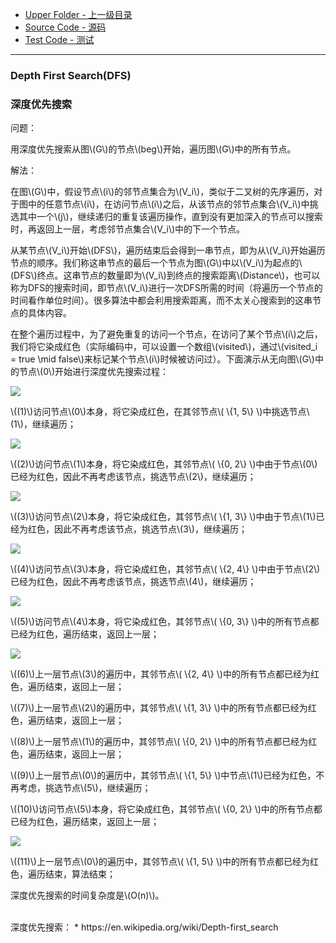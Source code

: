 * [Upper Folder - 上一级目录](../../)
* [Source Code - 源码](https://github.com/zhaochenyou/Way-to-Algorithm/blob/master/src/GraphTheory/Traverse/DepthFirstSearch.hpp)
* [Test Code - 测试](https://github.com/zhaochenyou/Way-to-Algorithm/blob/master/src/GraphTheory/Traverse/DepthFirstSearch.cpp)

--------

### Depth First Search(DFS)
### 深度优先搜索
<div>
问题：
<p id="i">用深度优先搜索从图\(G\)的节点\(beg\)开始，遍历图\(G\)中的所有节点。 </p>
解法：
<p id="i">在图\(G\)中，假设节点\(i\)的邻节点集合为\(V_i\)，类似于二叉树的先序遍历，对于图中的任意节点\(i\)，在访问节点\(i\)之后，从该节点的邻节点集合\(V_i\)中挑选其中一个\(j\)，继续递归的重复该遍历操作，直到没有更加深入的节点可以搜索时，再返回上一层，考虑邻节点集合\(V_i\)中的下一个节点。 </p>
<p id="i">从某节点\(V_i\)开始\(DFS\)，遍历结束后会得到一串节点，即为从\(V_i\)开始遍历节点的顺序。我们称这串节点的最后一个节点为图\(G\)中以\(V_i\)为起点的\(DFS\)终点。这串节点的数量即为\(V_i\)到终点的搜索距离\(Distance\)，也可以称为DFS的搜索时间，即节点\(V_i\)进行一次DFS所需的时间（将遍历一个节点的时间看作单位时间）。很多算法中都会利用搜索距离，而不太关心搜索到的这串节点的具体内容。</p>
<p id="i">在整个遍历过程中，为了避免重复的访问一个节点，在访问了某个节点\(i\)之后，我们将它染成红色（实际编码中，可以设置一个数组\(visited\)，通过\(visited_i = true \mid false\)来标记某个节点\(i\)时候被访问过）。下面演示从无向图\(G\)中的节点\(0\)开始进行深度优先搜索过程： </p>
<p id="c"><img src="../res/DepthFirstSearch1.svg" /></p>
<p id="i">\((1)\)访问节点\(0\)本身，将它染成红色，在其邻节点\( \{1, 5\} \)中挑选节点\(1\)，继续遍历； </p>
<p id="c"><img src="../res/DepthFirstSearch2.svg" /></p>
<p id="i">\((2)\)访问节点\(1\)本身，将它染成红色，其邻节点\( \{0, 2\} \)中由于节点\(0\)已经为红色，因此不再考虑该节点，挑选节点\(2\)，继续遍历； </p>
<p id="c"><img src="../res/DepthFirstSearch3.svg" /></p>
<p id="i">\((3)\)访问节点\(2\)本身，将它染成红色，其邻节点\( \{1, 3\} \)中由于节点\(1\)已经为红色，因此不再考虑该节点，挑选节点\(3\)，继续遍历； </p>
<p id="c"><img src="../res/DepthFirstSearch4.svg" /></p>
<p id="i">\((4)\)访问节点\(3\)本身，将它染成红色，其邻节点\( \{2, 4\} \)中由于节点\(2\)已经为红色，因此不再考虑该节点，挑选节点\(4\)，继续遍历； </p>
<p id="c"><img src="../res/DepthFirstSearch5.svg" /></p>
<p id="i">\((5)\)访问节点\(4\)本身，将它染成红色，其邻节点\( \{0, 3\} \)中的所有节点都已经为红色，遍历结束，返回上一层； </p>
<p id="c"><img src="../res/DepthFirstSearch6.svg" /></p>
<p id="i">\((6)\)上一层节点\(3\)的遍历中，其邻节点\( \{2, 4\} \)中的所有节点都已经为红色，遍历结束，返回上一层； </p>
<p id="i">\((7)\)上一层节点\(2\)的遍历中，其邻节点\( \{1, 3\} \)中的所有节点都已经为红色，遍历结束，返回上一层； </p>
<p id="i">\((8)\)上一层节点\(1\)的遍历中，其邻节点\( \{0, 2\} \)中的所有节点都已经为红色，遍历结束，返回上一层； </p>
<p id="i">\((9)\)上一层节点\(0\)的遍历中，其邻节点\( \{1, 5\} \)中节点\(1\)已经为红色，不再考虑，挑选节点\(5\)，继续遍历； </p>
<p id="i">\((10)\)访问节点\(5\)本身，将它染成红色，其邻节点\( \{0, 2\} \)中的所有节点都已经为红色，遍历结束，返回上一层； </p>
<p id="c"><img src="../res/DepthFirstSearch7.svg" /></p>
<p id="i">\((11)\)上一层节点\(0\)的遍历中，其邻节点\( \{1, 5\} \)中的所有节点都已经为红色，遍历结束，算法结束； </p>
<p id="i">深度优先搜索的时间复杂度是\(O(n)\)。 </p>
</div>

<br>
深度优先搜索：
* https://en.wikipedia.org/wiki/Depth-first_search
